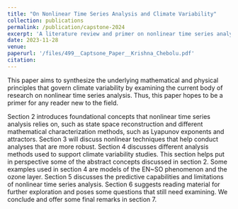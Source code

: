 ```yaml
---
title: "On Nonlinear Time Series Analysis and Climate Variability"
collection: publications
permalink: /publication/capstone-2024
excerpt: 'A literature review and primer on nonlinear time series analysis.'
date: 2023-11-28
venue: 
paperurl: '/files/499__Captsone_Paper__Krishna_Chebolu.pdf'
citation: 
---
```



This paper aims to synthesize the underlying mathematical and physical principles that govern climate variability by examining the current body of research on nonlinear time series analysis. Thus, this paper hopes to be a primer for any reader new to the field.

Section 2 introduces foundational concepts that nonlinear time series analysis relies on, such as state space reconstruction and different mathematical characterization methods, such as Lyapunov exponents and attractors. Section 3 will discuss nonlinear techniques that help conduct analyses that are more robust. Section 4 discusses different analysis methods used to support climate variability studies. This section helps put in perspective some of the abstract concepts discussed in section 2. Some examples used in section 4 are models of the EN\~SO phenomenon and the ozone layer. Section 5 discusses the predictive capabilities and limitations of nonlinear time series analysis. Section 6 suggests reading material for further exploration and poses some questions that still need examining. We conclude and offer some final remarks in section 7.
